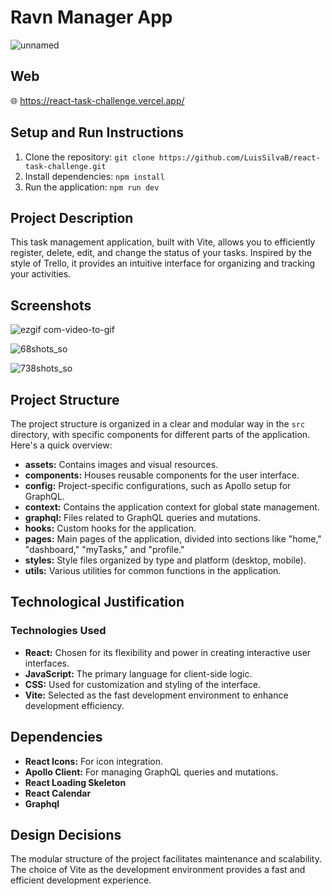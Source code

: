 # Ravn Manager App

![unnamed](https://github.com/LuisSilvaB/react-task-challenge/assets/104279834/36f5aa5b-7d4d-43da-8d97-0117f3e8377f)

## Web 

🌐 https://react-task-challenge.vercel.app/

## Setup and Run Instructions

1. Clone the repository: `git clone https://github.com/LuisSilvaB/react-task-challenge.git`
2. Install dependencies: `npm install`
3. Run the application: `npm run dev`

## Project Description

This task management application, built with Vite, allows you to efficiently register, delete, edit, and change the status of your tasks. Inspired by the style of Trello, it provides an intuitive interface for organizing and tracking your activities.

## Screenshots

![ezgif com-video-to-gif](https://github.com/LuisSilvaB/react-task-challenge/assets/104279834/f8063175-2cec-4296-a3ab-52aaade54cbc)

![68shots_so](https://github.com/LuisSilvaB/react-task-challenge/assets/104279834/2126aaa3-daf0-4bf1-b5aa-d0558da90805)

![738shots_so](https://github.com/LuisSilvaB/react-task-challenge/assets/104279834/6d58306e-16cc-4f1e-8bdc-1c1f61f42da6)


## Project Structure

The project structure is organized in a clear and modular way in the `src` directory, with specific components for different parts of the application. Here's a quick overview:

- **assets:** Contains images and visual resources.
- **components:** Houses reusable components for the user interface.
- **config:** Project-specific configurations, such as Apollo setup for GraphQL.
- **context:** Contains the application context for global state management.
- **graphql:** Files related to GraphQL queries and mutations.
- **hooks:** Custom hooks for the application.
- **pages:** Main pages of the application, divided into sections like "home," "dashboard," "myTasks," and "profile."
- **styles:** Style files organized by type and platform (desktop, mobile).
- **utils:** Various utilities for common functions in the application.

## Technological Justification

### Technologies Used

- **React:** Chosen for its flexibility and power in creating interactive user interfaces.
- **JavaScript:** The primary language for client-side logic.
- **CSS:** Used for customization and styling of the interface.
- **Vite:** Selected as the fast development environment to enhance development efficiency.

## Dependencies

- **React Icons:** For icon integration.
- **Apollo Client:** For managing GraphQL queries and mutations.
- **React Loading Skeleton**
- **React Calendar**
- **Graphql**

## Design Decisions

The modular structure of the project facilitates maintenance and scalability. The choice of Vite as the development environment provides a fast and efficient development experience.





